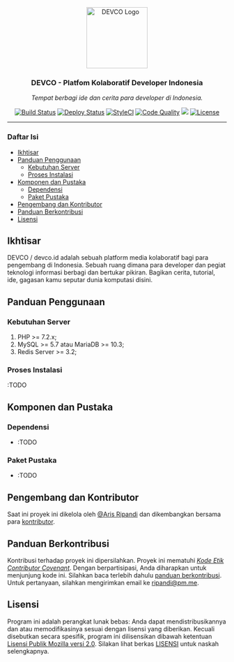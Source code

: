 <div align="center">
  <img alt="DEVCO Logo" src="https://image.flaticon.com/icons/svg/1312/1312124.svg" height="140" />
  <h3 align="center">DEVCO - Platfom Kolaboratif Developer Indonesia</h3>
  <p><em>Tempat berbagi ide dan cerita para developer di Indonesia.</em></p>
</div>

<p align="center">
  <a href="https://travis-ci.org/riipandi/devco"><img src="https://travis-ci.org/riipandi/devco.svg" alt="Build Status"></a>
  <a href="https://buddy.works/"><img src="https://app.buddy.works/ruhaycreative/devco/pipelines/pipeline/162534/badge.svg?token=d7c3e693bc482a0e18287637dd2d22e5545e4b8692ee9693373adc64036f922d" alt="Deploy Status"></a>
  <a href="https://github.styleci.io/repos/144719625"><img src="https://github.styleci.io/repos/144719625/shield?branch=master" alt="StyleCI"></a>
  <a href="https://scrutinizer-ci.com/g/riipandi/devco/?branch=master"><img src="https://scrutinizer-ci.com/g/riipandi/devco/badges/quality-score.png?b=master" alt="Code Quality"></a>
  <a href="https://codeclimate.com/github/riipandi/devco/maintainability"><img src="https://api.codeclimate.com/v1/badges/5b7c15adca5e099faa23/maintainability"></a>
  <a href="./LICENSE"><img src="https://img.shields.io/badge/License-MPL%202.0-brightgreen.svg" alt="License"></a>
</p>

---

### Daftar Isi
- [Ikhtisar](#ikhtisar)
- [Panduan Penggunaan](#panduan-penggunaan)
    - [Kebutuhan Server](#kebutuhan-server)
    - [Proses Instalasi](#proses-instalasi)
- [Komponen dan Pustaka](#komponen-dan-pustaka)
    - [Dependensi](#dependensi)
    - [Paket Pustaka](#paket-pustaka)
- [Pengembang dan Kontributor](#pengembang-dan-kontributor)
- [Panduan Berkontribusi](#panduan-berkontribusi)
- [Lisensi](#lisensi)

## Ikhtisar

DEVCO / devco.id adalah sebuah platform media kolaboratif bagi
para pengembang di Indonesia. Sebuah ruang dimana para developer
dan pegiat teknologi informasi berbagi dan bertukar pikiran.
Bagikan cerita, tutorial, ide, gagasan kamu seputar dunia
komputasi disini.

## Panduan Penggunaan

### Kebutuhan Server

1. PHP >= 7.2.x;
2. MySQL >= 5.7 atau MariaDB >= 10.3;
3. Redis Server >= 3.2;

### Proses Instalasi

:TODO

## Komponen dan Pustaka

### Dependensi

- :TODO

### Paket Pustaka

- :TODO

## Pengembang dan Kontributor

Saat ini proyek ini dikelola oleh [@Aris Ripandi](https://github.com/riipandi)
dan dikembangkan bersama para [kontributor](https://github.com/riipandi/devco/graphs/contributors).

## Panduan Berkontribusi

Kontribusi terhadap proyek ini dipersilahkan. Proyek ini mematuhi
[_Kode Etik Contributor Covenant_](./CODE_OF_CONDUCT.md). Dengan
berpartisipasi, Anda diharapkan untuk menjunjung kode ini. Silahkan
baca terlebih dahulu [panduan berkontribusi](./CONTRIBUTING.md).
Untuk pertanyaan, silahkan mengirimkan email ke ripandi@pm.me.

## Lisensi

Program ini adalah perangkat lunak bebas: Anda dapat mendistribusikannya
dan atau memodifikasinya sesuai dengan lisensi yang diberikan. Kecuali
disebutkan secara spesifik, program ini dilisensikan dibawah ketentuan
[Lisensi Publik Mozilla versi 2.0](https://choosealicense.com/licenses/mpl-2.0/).
Silakan lihat berkas [LISENSI](./LICENSE) untuk naskah selengkapnya.
